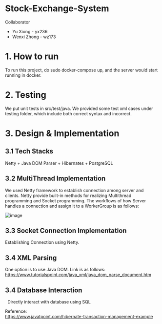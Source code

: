 # Stock-Exchange-System

Collaborator
* Yu Xiong - yx236
* Wenxi Zhong - wz173

# 1. How to run
To run this project, do sudo docker-compose up, and the server would start running in docker.

# 2. Testing
We put unit tests in src/test/java.
We provided some test xml cases under testing folder, which include both correct syntax and incorrect. 


# 3. Design & Implementation

## 3.1 Tech Stacks
Netty + Java DOM Parser + Hibernates + PostgreSQL

## 3.2 MultiThread Implementation
We used Netty framework to establish connection among server and clients. Netty provide built-in methods for realizing Multithread programming and Socket programming. The workflows of how Server handles a connection and assign it to a WorkerGroup is as follows:

![image](https://user-images.githubusercontent.com/101923398/229297448-a59833df-8a37-4160-b260-5099fb20c95f.png)


## 3.3 Socket Connection Implementation
Establishing Connection using Netty.

## 3.4 XML Parsing
One option is to use Java DOM. Link is as follows:     
https://www.tutorialspoint.com/java_xml/java_dom_parse_document.htm


## 3.4 Database Interaction  
&nbsp;  Directly interact with database using SQL     

Reference:    
https://www.javatpoint.com/hibernate-transaction-management-example
